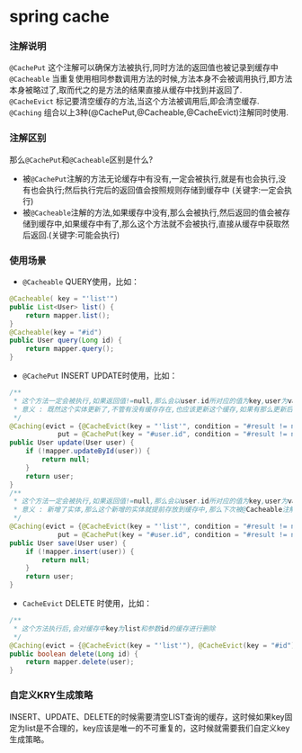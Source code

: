 # spring cache
### 注解说明<br>
``@CachePut`` 这个注解可以确保方法被执行,同时方法的返回值也被记录到缓存中<br>
``@Cacheable`` 当重复使用相同参数调用方法的时候,方法本身不会被调用执行,即方法本身被略过了,取而代之的是方法的结果直接从缓存中找到并返回了.<br>
``@CacheEvict`` 标记要清空缓存的方法,当这个方法被调用后,即会清空缓存.<br>
``@Caching`` 组合以上3种(@CachePut,@Cacheable,@CacheEvict)注解同时使用.<br>
### 注解区别
那么``@CachePut``和``@Cacheable``区别是什么?<br>
- 被``@CachePut``注解的方法无论缓存中有没有,一定会被执行,就是有也会执行,没有也会执行;然后执行完后的返回值会按照规则存储到缓存中 (关键字:一定会执行)
- 被``@Cacheable``注解的方法,如果缓存中没有,那么会被执行,然后返回的值会被存储到缓存中,如果缓存中有了,那么这个方法就不会被执行,直接从缓存中获取然后返回.(关键字:可能会执行)
### 使用场景
- ``@Cacheable`` QUERY使用，比如：
```java
@Cacheable( key = "'list'")
public List<User> list() {
    return mapper.list();
}
@Cacheable(key = "#id")
public User query(Long id) {
    return mapper.query();
}
```
- ``@CachePut`` INSERT UPDATE时使用，比如：
```java
/**
 * 这个方法一定会被执行,如果返回值!=null,那么会以user.id所对应的值为key,user为value,存放到缓存中,并且会对缓存中key为list的缓存进行删除
 * 意义 : 既然这个实体更新了,不管有没有缓存存在,也应该更新这个缓存,如果有那么更新后同步了数据,避免脏数据,如果没有那就是提前存放到缓存中,那么下次被@Cacheable注解的方法,就直接从缓存中获取了
 */
@Caching(evict = {@CacheEvict(key = "'list'", condition = "#result != null")},
            put = @CachePut(key = "#user.id", condition = "#result != null"))
public User update(User user) {
    if (!mapper.updateById(user)) {
        return null;
    }
    return user;
}
/**
 * 这个方法一定会被执行,如果返回值!=null,那么会以user.id所对应的值为key,user为value,存放到缓存中,并且会对缓存中key为list的缓存进行删除
 * 意义 : 新增了实体,那么这个新增的实体就提前存放到缓存中,那么下次被@Cacheable注解的方法,就直接从缓存中获取了
 */
@Caching(evict = {@CacheEvict(key = "'list'", condition = "#result != null")},
            put = @CachePut(key = "#user.id", condition = "#result != null"))
public User save(User user) {
    if (!mapper.insert(user)) {
        return null;
    }
    return user;
}
```
- ``CacheEvict`` DELETE 时使用，比如：
```java
/**
 * 这个方法执行后,会对缓存中key为list和参数id的缓存进行删除
 */
@Caching(evict = {@CacheEvict(key = "'list'"), @CacheEvict(key = "#id")})
public boolean delete(Long id) {
    return mapper.delete(user);
}
```
### 自定义KRY生成策略
INSERT、UPDATE、DELETE的时候需要清空LIST查询的缓存，这时候如果key固定为list是不合理的，key应该是唯一的不可重复的，这时候就需要我们自定义key生成策略。